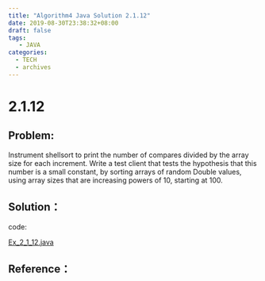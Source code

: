 ```yaml
---
title: "Algorithm4 Java Solution 2.1.12"
date: 2019-08-30T23:38:32+08:00
draft: false
tags:
   - JAVA
categories:
  - TECH
  - archives
---
```



# 2.1.12

## Problem:

Instrument shellsort to print the number of compares divided by the array size for each increment. Write a test client that tests the hypothesis that this number is a small constant, by sorting arrays of random Double values, using array sizes that are increasing powers of 10, starting at 100.

## Solution：

code:

[Ex_2_1_12.java](./Ex_2_1_12.java)


## Reference：



